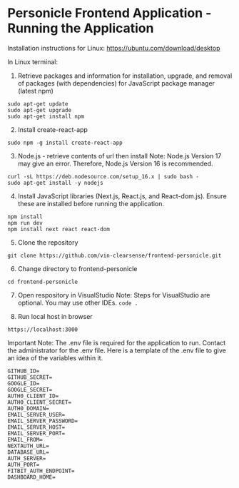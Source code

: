 # Personicle Frontend Application - Running the Application

Installation instructions for Linux: 
https://ubuntu.com/download/desktop

In Linux terminal:

1. Retrieve packages and information for installation, upgrade, and removal of packages (with dependencies) for JavaScript package manager (latest npm)

```
sudo apt-get update
sudo apt-get upgrade
sudo apt-get install npm
```

2. Install create-react-app

```sudo npm -g install create-react-app```

3. Node.js - retrieve contents of url then install
Note: Node.js Version 17 may give an error. Therefore, Node.js Version 16 is recommended. 

```
curl -sL https://deb.nodesource.com/setup_16.x | sudo bash -
sudo apt-get install -y nodejs
```

4. Install JavaScript libraries (Next.js, React.js, and React-dom.js). Ensure these are installed before running the application. 

```
npm install
npm run dev
npm install next react react-dom
```

5. Clone the repository

```git clone https://github.com/vin-clearsense/frontend-personicle.git```

6. Change directory to frontend-personicle

```cd frontend-personicle```

7. Open respository in VisualStudio
Note: Steps for VisualStudio are optional. You may use other IDEs. 
```code .```

8. Run local host in browser

```https://localhost:3000```

Important Note: The .env file is required for the application to run. Contact the administrator for the .env file. Here is a template of the .env file to give an idea of the variables within it. 

```
GITHUB_ID=
GITHUB_SECRET=
GOOGLE_ID=
GOOGLE_SECRET=
AUTH0_CLIENT_ID=
AUTH0_CLIENT_SECRET=
AUTH0_DOMAIN=
EMAIL_SERVER_USER=
EMAIL_SERVER_PASSWORD=
EMAIL_SERVER_HOST=
EMAIL_SERVER_PORT=
EMAIL_FROM=
NEXTAUTH_URL=
DATABASE_URL=
AUTH_SERVER=
AUTH_PORT=
FITBIT_AUTH_ENDPOINT=
DASHBOARD_HOME=
```
